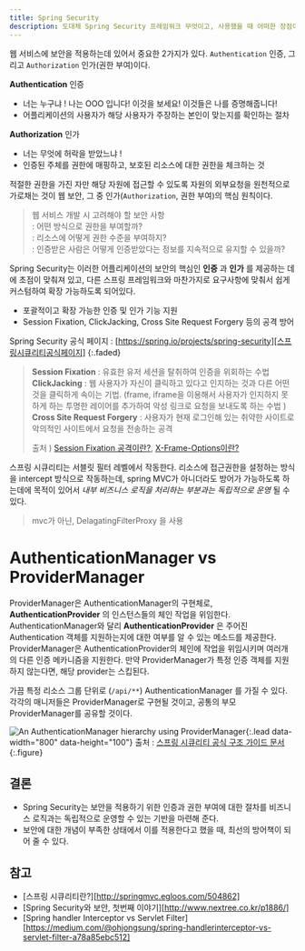 ```yaml
---
title: Spring Security
description: 도대체 Spring Security 프레임워크 무엇이고, 사용했을 때 어떠한 장점이 있는가?
---
```



웹 서비스에 보안을 적용하는데 있어서 중요한 2가지가 있다.
`Authentication` 인증, 그리고 `Authorization` 인가(권한 부여)이다.

**Authentication** 인증
   - 너는 누구냐 ! 나는 OOO 입니다! 이것을 보세요! 이것들은 나를 증명해줍니다!
   - 어플리케이션의 사용자가 해당 사용자가 주장하는 본인이 맞는지를 확인하는 절차

**Authorization** 인가
   - 너는 무엇에 허락을 받았느냐 !
   - 인증된 주체를 권한에 매핑하고, 보호된 리소스에 대한 권한을 체크하는 것


적절한 권한을 가진 자만 해당 자원에 접근할 수 있도록 자원의 외부요청을 원천적으로 가로채는 것이 웹 보안, 그 중 인가(`Authorization`, 권한 부여)의 핵심 원칙이다.


>웹 서비스 개발 시 고려해야 할 보안 사항  
>   : 어떤 방식으로 권한을 부여할까?  
>   : 리소스에 어떻게 권한 수준을 부여하지?  
>   : 인증받은 사람은 어떻게 인증받았다는 정보를 지속적으로 유지할 수 있을까?


Spring Security는 이러한 어플리케이션의 보안의 핵심인 **인증** 과 **인가** 를 제공하는 데에 초점이 맞춰져 있고, 다른 스프링 프레임워크와 마찬가지로 요구사항에 맞춰서 쉽게 커스텀하여 확장 가능하도록 되어있다.

- 포괄적이고 확장 가능한 인증 및 인가 기능 지원
- Session Fixation, ClickJacking, Cross Site Request Forgery 등의 공격 방어

Spring Security 공식 페이지 : [https://spring.io/projects/spring-security][스프링시큐리티공식페이지]
{:.faded}


> **Session Fixation** : 유효한 유저 세션을 탈취하여 인증을 위회하는 수법  
> **ClickJacking** : 웹 사용자가 자신이 클릭하고 있다고 인지하는 것과 다른 어떤 것을 클릭하게 속이는 기법. (frame, iframe을 이용해서 사용자가 인지하지 못하게 하는 투명한 레이어를 추가하여 악성 링크로 요청을 보내도록 하는 수법 )
> **Cross Site Request Forgery** : 사용자가 현재 로그인해 있는 취약한 사이트로 악의적인 사이트에서 요청을 전송하는 공격
>
> 출처 ) [Session Fixation 공격이란?][Session Fixation 공격이란?], [X-Frame-Options이란?][X-Frame-Options이란?]


스프링 시큐리티는 서블릿 필터 레벨에서 작동한다. 리소스에 접근권한을 설정하는 방식을 intercept 방식으로 작동하는데, spring MVC가 아니더라도 방어가 가능하도록 하는데에 목적이 있어서 _내부 비즈니스 로직을 처리하는 부분과는 독립적으로 운영_ 될 수 있다.
> mvc가 아닌, DelagatingFilterProxy 을 사용


# AuthenticationManager vs ProviderManager
ProviderManager은 AuthenticationManager의 구현체로, **AuthenticationProvider** 의 인스턴스들의 체인 작업을 위임한다. AuthenticationManager와 달리 **AuthenticationProvider** 은 주어진 Authentication 객체를 지원하는지에 대한 여부를 알 수 있는 메소드를 제공한다. ProviderManager은 AuthenticationProvider의 체인에 작업을 위임시키며 여러개의 다른 인증 메카니즘을 지원한다. 만약 ProviderManager가 특정 인증 객체를 지원하지 않는다면, 해당 provider는 스킵된다.

가끔 특정 리소스 그룹 단위로 (`/api/**`) AuthenticationManager 를 가질 수 있다. 각각의 매니저들은 ProviderManager로 구현될 것이고, 공통의 부모 ProviderManager를 공유할 것이다.


![An AuthenticationManager hierarchy using ProviderManager](https://kyuuuunmi.github.io/notes/assets/img/posts/2019-03-03-Spring-Security-01.png){:.lead data-width="800" data-height="100"}
출처 : [스프링 시큐리티 공식 구조 가이드 문서][스프링 시큐리티 구조]
{:.figure}


## 결론  
- Spring Security는 보안을 적용하기 위한 인증과 권한 부여에 대한 절차를 비즈니스 로직과는 독립적으로 운영할 수 있는 기반을 마련해 준다.
- 보안에 대한 개념이 부족한 상태에서 이를 적용한다고 했을 때, 최선의 방어책이 되어 줄 수 있다.



## 참고
- [스프링 시큐리티란?][http://springmvc.egloos.com/504862]
- [Spring Security와 보안, 첫번째 이야기][http://www.nextree.co.kr/p1886/]
- [Spring handler Interceptor vs Servlet Filter][https://medium.com/@ohjongsung/spring-handlerinterceptor-vs-servlet-filter-a78a85ebc512]

[스프링시큐리티공식페이지]: https://spring.io/projects/spring-security
[Session Fixation 공격이란?]: https://reiphiel.tistory.com/entry/session-fixation-vulnerability  
[X-Frame-Options이란?]: (https://blog.one0.me/etc/X-Frame-Options-%EC%9D%B4%EB%9E%80/)
[스프링 시큐리티 구조]: https://spring.io/guides/topicals/spring-security-architecture/
